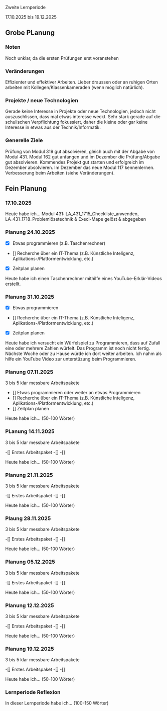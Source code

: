 Zweite Lernperiode

17.10.2025 bis 19.12.2025

## Grobe PLanung
### Noten
Noch unklar, da die ersten Prüfungen erst voranstehen

### Veränderungen
Effizienter und effektiver Arbeiten.
Lieber draussen oder an ruhigen Orten arbeiten mit Kollegen/Klassenkameraden (wenn möglich natürlich).

### Projekte / neue Technologien
Gerade keine Interesse in Projekte oder neue Technologien, jedoch nicht auszuschlissen, dass mal etwas interesse weckt.
Sehr stark gerade auf die schulischen Verpflichtung fokussiert, daher die kleine oder gar keine Interesse in etwas aus der Technik/Informatik.

### Generelle Ziele
Prüfung von Modul 319 gut absolvieren, gleich auch mit der Abgabe von Modul 431.
Modul 162 gut anfangen und im Dezember die Prüfung/Abgabe gut absolvieren.
Kommendes Projekt gut starten und erfolgreich im Dezember absolvieren.
Im Dezember das neue Modul 117 kennenlernen.
Verbesserung beim Arbeiten (siehe Veränderungen).


## Fein Planung
### 17.10.2025

Heute habe ich...
Modul 431: LA_431_1715_Checkliste_anwenden, LA_431_1718_Problemlösetechnik & Execl-Mape gelöst & abgegeben

### Planung 24.10.2025

- [x] Etwas programmieren (z.B. Taschenrechner)
- [] Recherche über ein IT-Thema (z.B. Künstliche Inteligenz, Aplikations-/Platformentwicklung, etc.)
- [x] Zeitplan planen

Heute habe ich einen Taschenrechner mithilfe eines YouTube-Erklär-Videos erstellt.

### Planung 31.10.2025

- [x] Etwas programmieren
- [] Recherche über ein IT-Thema (z.B. Künstliche Inteligenz, Aplikations-/Platformentwicklung, etc.)
- [X] Zeitplan planen

Heute habe ich versucht ein Würfelspiel zu Programmieren, dass auf Zufall eine oder mehrere Zahlen würfelt. Das Programm ist noch nicht fertig. Nächste Woche oder zu Hause würde ich dort weiter arbeiten. Ich nahm als hilfe ein YouTube Video zur unterstüzung beim Programmieren.

### Planung 07.11.2025
3 bis 5 klar messbare Arbeitspakete

- [] Etwas programmieren oder weiter an etwas Programmieren
- [] Recherche über ein IT-Thema (z.B. Künstliche Inteligenz, Aplikations-/Platformentwicklung, etc.)
- [] Zeitplan planen

Heute habe ich... (50-100 Wörter)

### PLanung 14.11.2025
3 bis 5 klar messbare Arbeitspakete

-[] Erstes Arbeitspaket
-[]
-[]

Heute habe ich... (50-100 Wörter)

### Planung 21.11.2025
3 bis 5 klar messbare Arbeitspakete

-[] Erstes Arbeitspaket
-[]
-[]

Heute habe ich... (50-100 Wörter)

### Plaung 28.11.2025
3 bis 5 klar messbare Arbeitspakete

-[] Erstes Arbeitspaket
-[]
-[]

Heute habe ich... (50-100 Wörter)

### Planung 05.12.2025
3 bis 5 klar messbare Arbeitspakete

-[] Erstes Arbeitspaket
-[]
-[]

Heute habe ich... (50-100 Wörter)

### Planung 12.12.2025
3 bis 5 klar messbare Arbeitspakete

-[] Erstes Arbeitspaket
-[]
-[]

Heute habe ich... (50-100 Wörter)

### Planung 19.12.2025
3 bis 5 klar messbare Arbeitspakete

-[] Erstes Arbeitspaket
-[]
-[]

Heute habe ich... (50-100 Wörter)


### Lernperiode Reflexion
In dieser Lernperiode habe ich... (100-150 Wörter)
